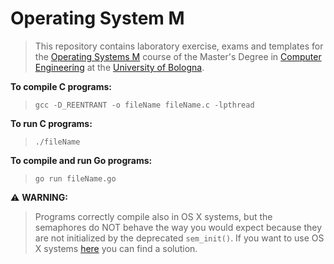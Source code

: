 # Operating System M

>This repository contains laboratory exercise, exams and templates for the [Operating Systems M](http://lia.deis.unibo.it/Courses/som1718/) course of the Master's Degree in [Computer Engineering](http://corsi.unibo.it/ingegneriainformaticam/Pagine/default.aspx) at the [University of Bologna](http://www.unibo.it/it).

**To compile C programs:**
>`gcc -D_REENTRANT -o fileName fileName.c -lpthread`

**To run C programs:**
>`./fileName`

**To compile and run Go programs:**
>`go run fileName.go`

:warning: **WARNING:**
>Programs correctly compile also in OS X systems, but the semaphores do NOT behave the way you would expect because they are not initialized by the deprecated `sem_init()`. If you want to use OS X systems [here](https://heldercorreia.com/semaphores-in-mac-os-x-fd7a7418e13b) you can find a solution.
